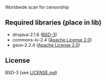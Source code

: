 Worldwide scan for censorship

Required libraries (place in lib)
-----

- dnsjava-2.1.6 ([BSD-3](http://opensource.org/licenses/BSD-3-Clause))
- commons-io-2.4 ([Apache License 2.0](https://www.apache.org/licenses/))
- gson-2.2.4 ([Apache License 2.0](https://www.apache.org/licenses/))

License
-----
BSD-3 (see [LICENSE.md](https://github.com/jpverkamp/WorldScan/blob/master/LICENSE.md))